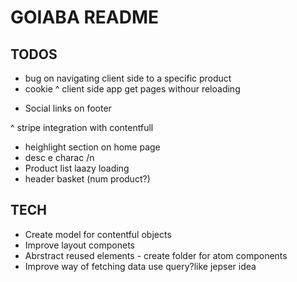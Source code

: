 # GOIABA README

## TODOS

- bug on navigating client side to a specific product
- cookie
^ client side app get pages withour reloading
* Social links on footer

^ stripe integration with contentfull
* heighlight section on home page
* desc e charac /n
* Product list laazy loading
* header basket (num product?)

## TECH

* Create model for contentful objects
* Improve layout componets
* Abrstract reused elements - create folder for atom components
* Improve way of fetching data use query?like jepser idea
